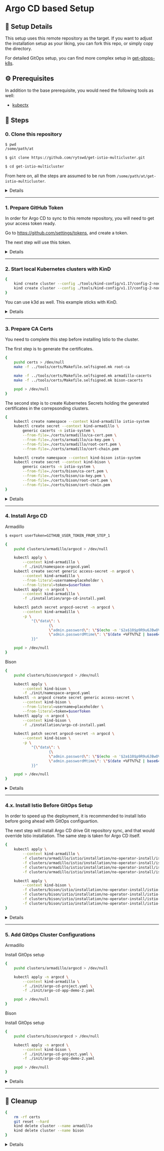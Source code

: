# Argo CD based Setup

## 📝 Setup Details

This setup uses this remote repository as the target. If you want to adjust the installation setup as your liking, you can fork this repo, or simply copy the directory.

For detailed GitOps setup, you can find more complex setup in [get-gitops-k8s](https://github.com/rytswd/get-gitops-k8s).

## ⚙️ Prerequisites

In addition to the base prerequisite, you would need the following tools as well:

- [kubectx](https://github.com/ahmetb/kubectx)

## 🐾 Steps

### 0. Clone this repository

```bash
$ pwd
/some/path/at

$ git clone https://github.com/rytswd/get-istio-multicluster.git

$ cd get-istio-multicluster
```

From here on, all the steps are assumed to be run from `/some/path/at/get-istio-multicluster`.

<details>
<summary>Details</summary>

This repository is mostly configuration files. Having the set of files all in directory structure makes it easier to see how multiple configurations work together.

Note that this setup uses **remote Git repository**, meaning that your cloned repository on your machine won't actually drive what's being installed into the cluster. You will find more in detail in the coming steps, but if you want to take full control and make adjustments as you go, you would want to fork this repository, and replace all the `rytswd` username with your GitHub account.

</details>

---

### 1. Prepare GitHub Token

In order for Argo CD to sync to this remote repository, you will need to get your access token ready.

Go to https://github.com/settings/tokens, and create a token.

The next step will use this token.

<details>
<summary>Details</summary>

In the following steps, Argo CD will run on your local machine. Argo CD will then fetch the configurations from `https://github.com/rytswd/get-istio-multicluster` - and thus, it would need to be able to use your GitHub account credential to retrieve all the relevant files, and also automatically apply changes to your cluster.

As to how the token works, you can find more in [the official documentation of GitHub access token](https://help.github.com/en/github/authenticating-to-github/creating-a-personal-access-token-for-the-command-line).

</details>

---

### 2. Start local Kubernetes clusters with KinD

```bash
{
    kind create cluster --config ./tools/kind-config/v1.17/config-2-nodes-port-320x1.yaml --name armadillo
    kind create cluster --config ./tools/kind-config/v1.17/config-2-nodes-port-320x2.yaml --name bison
}
```

You can use k3d as well. This example sticks with KinD.

<details>
<summary>Details</summary>

You can find more about this setup in [KinD-based Setup document](https://github.com/rytswd/get-istio-multicluster/tree/main/docs/kind-based#1-start-local-kubernetes-clusters-with-kind).

</details>

---

### 3. Prepare CA Certs

<!-- The steps are detailed at [Certificate Preparation steps](https://github.com/rytswd/get-istio-multicluster/tree/main/docs/cert-prep/README.md). -->

You need to complete this step before installing Istio to the cluster.

The first step is to generate the certificates.

```bash
{
    pushd certs > /dev/null
    make -f ../tools/certs/Makefile.selfsigned.mk root-ca

    make -f ../tools/certs/Makefile.selfsigned.mk armadillo-cacerts
    make -f ../tools/certs/Makefile.selfsigned.mk bison-cacerts

    popd > /dev/null
}
```

The second step is to create Kubernetes Secrets holding the generated certificates in the correpsonding clusters.

```bash
{
    kubectl create namespace --context kind-armadillo istio-system
    kubectl create secret --context kind-armadillo \
        generic cacerts -n istio-system \
        --from-file=./certs/armadillo/ca-cert.pem \
        --from-file=./certs/armadillo/ca-key.pem \
        --from-file=./certs/armadillo/root-cert.pem \
        --from-file=./certs/armadillo/cert-chain.pem

    kubectl create namespace --context kind-bison istio-system
    kubectl create secret --context kind-bison \
        generic cacerts -n istio-system \
        --from-file=./certs/bison/ca-cert.pem \
        --from-file=./certs/bison/ca-key.pem \
        --from-file=./certs/bison/root-cert.pem \
        --from-file=./certs/bison/cert-chain.pem
}
```

<details>
<summary>Details</summary>

In truly GitOps setup, you will likely want to keep this secrcet as a part of git repo. That would pose another challenge on how you can securely store the secret data in git, while keeping its secrecy.

You can combine with solution such as [sealed-secret](https://github.com/bitnami-labs/sealed-secrets) to store secret securely in git.

You can find more about this setup in [KinD-based Setup document](https://github.com/rytswd/get-istio-multicluster/blob/main/docs/kind-based/README.md#2-prepare-ca-certs).

</details>

---

### 4. Install Argo CD

Armadillo

```bash
$ export userToken=GITHUB_USER_TOKEN_FROM_STEP_1
```

```bash
{
    pushd clusters/armadillo/argocd > /dev/null

    kubectl apply \
        --context kind-armadillo \
        -f ./init/namespace-argocd.yaml
    kubectl create secret generic access-secret -n argocd \
        --context kind-armadillo \
        --from-literal=username=placeholder \
        --from-literal=token=$userToken
    kubectl apply -n argocd \
        --context kind-armadillo \
        -f ./installation/argo-cd-install.yaml

    kubectl patch secret argocd-secret -n argocd \
        --context kind-armadillo \
        -p \
            "{\"data\": \
                    {\
                    \"admin.password\": \"$(echo -n '$2a$10$p9R9u6JBwOVTPa3tpcS68OifxvqIPjCFceiLul2aPwOaIlEJ6fGMi' | base64)\", \
                    \"admin.passwordMtime\": \"$(date +%FT%T%Z | base64)\" \
            }}"

    popd > /dev/null
}
```

Bison

```bash
{
    pushd clusters/bison/argocd > /dev/null

    kubectl apply \
        --context kind-bison \
        -f ./init/namespace-argocd.yaml
    kubectl -n argocd create secret generic access-secret \
        --context kind-bison \
        --from-literal=username=placeholder \
        --from-literal=token=$userToken
    kubectl apply -n argocd \
        --context kind-bison \
        -f ./installation/argo-cd-install.yaml

    kubectl patch secret argocd-secret -n argocd \
        --context kind-bison \
        -p \
            "{\"data\": \
                    {\
                    \"admin.password\": \"$(echo -n '$2a$10$p9R9u6JBwOVTPa3tpcS68OifxvqIPjCFceiLul2aPwOaIlEJ6fGMi' | base64)\", \
                    \"admin.passwordMtime\": \"$(date +%FT%T%Z | base64)\" \
            }}"

    popd > /dev/null
}
```

<details>
<summary>Details</summary>

_To be updated_

`kubectl patch` against argocd secret updates the login password as `admin`.

</details>

---

### 4.x. Install Istio Before GitOps Setup

In order to speed up the deployment, it is recommended to install Istio before going ahead with GitOps configuartion.

The next step will install Argo CD drive Git repository sync, and that would override Istio installation. The same step is taken for Argo CD itself.

```bash
{
    kubectl apply \
        --context kind-armadillo \
        -f clusters/armadillo/istio/installation/no-operator-install/istio-control-plane-install.yaml \
        -f clusters/armadillo/istio/installation/no-operator-install/istio-external-gateways-install.yaml \
        -f clusters/armadillo/istio/installation/no-operator-install/istio-management-gateway-install.yaml \
        -f clusters/armadillo/istio/installation/no-operator-install/istio-multicluster-gateways-install.yaml

    kubectl apply \
        --context kind-bison \
        -f clusters/bison/istio/installation/no-operator-install/istio-control-plane-install.yaml \
        -f clusters/bison/istio/installation/no-operator-install/istio-external-gateways-install.yaml \
        -f clusters/bison/istio/installation/no-operator-install/istio-management-gateway-install.yaml \
        -f clusters/bison/istio/installation/no-operator-install/istio-multicluster-gateways-install.yaml
}
```

<details>
<summary>Details</summary>

_To be updated_

`kubectl patch` against argocd secret updates the login password as `admin`.

</details>

---

### 5. Add GitOps Cluster Configurations

Armadillo

Install GitOps setup

```bash
{
    pushd clusters/armadillo/argocd > /dev/null

    kubectl apply -n argocd \
        --context kind-armadillo \
        -f ./init/argo-cd-project.yaml \
        -f ./init/argo-cd-app-demo-2.yaml

    popd > /dev/null
}
```

Bison

Install GitOps setup

```bash
{
    pushd clusters/bison/argocd > /dev/null

    kubectl apply -n argocd \
        --context kind-bison \
        -f ./init/argo-cd-project.yaml \
        -f ./init/argo-cd-app-demo-2.yaml

    popd > /dev/null
}
```

<details>
<summary>Details</summary>

_To be updated_

`kubectl patch` against argocd secret updates the login password as `admin`.

</details>

---

## 🧹 Cleanup

```bash
{
    rm -rf certs
    git reset --hard
    kind delete cluster --name armadillo
    kind delete cluster --name bison
}
```

<details>
<summary>Details</summary>

Remove the entire `certs` directory, and `git reset --hard` to remove all the changes.

KinD clusters can be deleted with `kind delete cluster` - and you can provide `--name` to specify one.

As the above steps creates multiple clusters, this step makes sure to delete all.

Because all the Istio components are inside KinD cluster, deleting the cluster will remove everything that was generated / configured / deployed.

</details>
